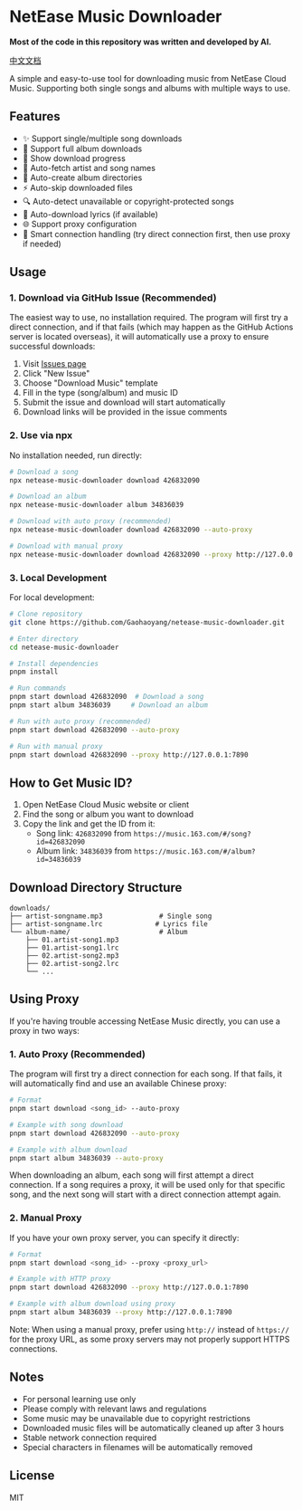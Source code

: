 # NetEase Music Downloader

**Most of the code in this repository was written and developed by AI.**

[中文文档](./readmeZh.md)

A simple and easy-to-use tool for downloading music from NetEase Cloud Music. Supporting both single songs and albums with multiple ways to use.

## Features

- ✨ Support single/multiple song downloads
- 📀 Support full album downloads
- 🚀 Show download progress
- 🎵 Auto-fetch artist and song names
- 📂 Auto-create album directories
- ⚡️ Auto-skip downloaded files
- 🔍 Auto-detect unavailable or copyright-protected songs
- 📝 Auto-download lyrics (if available)
- 🌐 Support proxy configuration
- 🔄 Smart connection handling (try direct connection first, then use proxy if needed)

## Usage

### 1. Download via GitHub Issue (Recommended)

The easiest way to use, no installation required. The program will first try a direct connection, and if that fails (which may happen as the GitHub Actions server is located overseas), it will automatically use a proxy to ensure successful downloads:

1. Visit [Issues page](https://github.com/Gaohaoyang/netease-music-downloader/issues)
2. Click "New Issue"
3. Choose "Download Music" template
4. Fill in the type (song/album) and music ID
5. Submit the issue and download will start automatically
6. Download links will be provided in the issue comments

### 2. Use via npx

No installation needed, run directly:

```bash
# Download a song
npx netease-music-downloader download 426832090

# Download an album
npx netease-music-downloader album 34836039

# Download with auto proxy (recommended)
npx netease-music-downloader download 426832090 --auto-proxy

# Download with manual proxy
npx netease-music-downloader download 426832090 --proxy http://127.0.0.1:7890
```

### 3. Local Development

For local development:

```bash
# Clone repository
git clone https://github.com/Gaohaoyang/netease-music-downloader.git

# Enter directory
cd netease-music-downloader

# Install dependencies
pnpm install

# Run commands
pnpm start download 426832090  # Download a song
pnpm start album 34836039     # Download an album

# Run with auto proxy (recommended)
pnpm start download 426832090 --auto-proxy

# Run with manual proxy
pnpm start download 426832090 --proxy http://127.0.0.1:7890
```

## How to Get Music ID?

1. Open NetEase Cloud Music website or client
2. Find the song or album you want to download
3. Copy the link and get the ID from it:
   - Song link: `426832090` from `https://music.163.com/#/song?id=426832090`
   - Album link: `34836039` from `https://music.163.com/#/album?id=34836039`

## Download Directory Structure

```
downloads/
├── artist-songname.mp3              # Single song
├── artist-songname.lrc             # Lyrics file
└── album-name/                      # Album
    ├── 01.artist-song1.mp3
    ├── 01.artist-song1.lrc
    ├── 02.artist-song2.mp3
    ├── 02.artist-song2.lrc
    └── ...
```

## Using Proxy

If you're having trouble accessing NetEase Music directly, you can use a proxy in two ways:

### 1. Auto Proxy (Recommended)

The program will first try a direct connection for each song. If that fails, it will automatically find and use an available Chinese proxy:

```bash
# Format
pnpm start download <song_id> --auto-proxy

# Example with song download
pnpm start download 426832090 --auto-proxy

# Example with album download
pnpm start album 34836039 --auto-proxy
```

When downloading an album, each song will first attempt a direct connection. If a song requires a proxy, it will be used only for that specific song, and the next song will start with a direct connection attempt again.

### 2. Manual Proxy

If you have your own proxy server, you can specify it directly:

```bash
# Format
pnpm start download <song_id> --proxy <proxy_url>

# Example with HTTP proxy
pnpm start download 426832090 --proxy http://127.0.0.1:7890

# Example with album download using proxy
pnpm start album 34836039 --proxy http://127.0.0.1:7890
```

Note: When using a manual proxy, prefer using `http://` instead of `https://` for the proxy URL, as some proxy servers may not properly support HTTPS connections.

## Notes

- For personal learning use only
- Please comply with relevant laws and regulations
- Some music may be unavailable due to copyright restrictions
- Downloaded music files will be automatically cleaned up after 3 hours
- Stable network connection required
- Special characters in filenames will be automatically removed

## License

MIT
